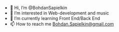 - 👋 Hi, I’m @BohdanSapielkin
- 👀 I’m interested in Web-development and music
- 🌱 I’m currently learning Front End/Back End
- 📫 How to reach me Bohdan.Sapielkin@gmail.com

<!---
BohdanSapielkin/BohdanSapielkin is a ✨ special ✨ repository because its `README.md` (this file) appears on your GitHub profile.
You can click the Preview link to take a look at your changes.
--->
